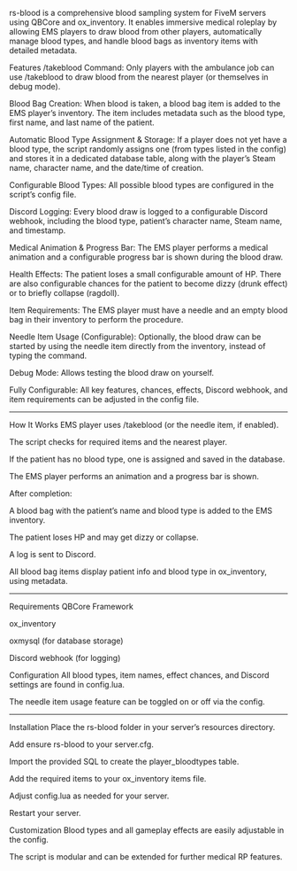 rs-blood is a comprehensive blood sampling system for FiveM servers using QBCore and ox_inventory. It enables immersive medical roleplay by allowing EMS players to draw blood from other players, automatically manage blood types, and handle blood bags as inventory items with detailed metadata.

Features
/takeblood Command:
Only players with the ambulance job can use /takeblood to draw blood from the nearest player (or themselves in debug mode).

Blood Bag Creation:
When blood is taken, a blood bag item is added to the EMS player’s inventory. The item includes metadata such as the blood type, first name, and last name of the patient.

Automatic Blood Type Assignment & Storage:
If a player does not yet have a blood type, the script randomly assigns one (from types listed in the config) and stores it in a dedicated database table, along with the player’s Steam name, character name, and the date/time of creation.

Configurable Blood Types:
All possible blood types are configured in the script’s config file.

Discord Logging:
Every blood draw is logged to a configurable Discord webhook, including the blood type, patient’s character name, Steam name, and timestamp.

Medical Animation & Progress Bar:
The EMS player performs a medical animation and a configurable progress bar is shown during the blood draw.

Health Effects:
The patient loses a small configurable amount of HP. There are also configurable chances for the patient to become dizzy (drunk effect) or to briefly collapse (ragdoll).

Item Requirements:
The EMS player must have a needle and an empty blood bag in their inventory to perform the procedure.

Needle Item Usage (Configurable):
Optionally, the blood draw can be started by using the needle item directly from the inventory, instead of typing the command.

Debug Mode:
Allows testing the blood draw on yourself.

Fully Configurable:
All key features, chances, effects, Discord webhook, and item requirements can be adjusted in the config file.


----------------------------------


How It Works
EMS player uses /takeblood (or the needle item, if enabled).

The script checks for required items and the nearest player.

If the patient has no blood type, one is assigned and saved in the database.

The EMS player performs an animation and a progress bar is shown.

After completion:

A blood bag with the patient’s name and blood type is added to the EMS inventory.

The patient loses HP and may get dizzy or collapse.

A log is sent to Discord.

All blood bag items display patient info and blood type in ox_inventory, using metadata.


-----------------------



Requirements
QBCore Framework

ox_inventory

oxmysql (for database storage)

Discord webhook (for logging)

Configuration
All blood types, item names, effect chances, and Discord settings are found in config.lua.

The needle item usage feature can be toggled on or off via the config.


-------------


Installation
Place the rs-blood folder in your server’s resources directory.

Add ensure rs-blood to your server.cfg.

Import the provided SQL to create the player_bloodtypes table.

Add the required items to your ox_inventory items file.

Adjust config.lua as needed for your server.

Restart your server.

Customization
Blood types and all gameplay effects are easily adjustable in the config.

The script is modular and can be extended for further medical RP features.

